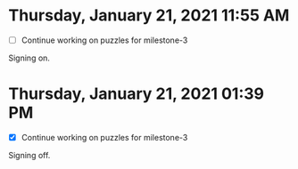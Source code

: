 # Thursday, January 21, 2021 11:55 AM

- [ ] Continue working on puzzles for milestone-3

Signing on. 

# Thursday, January 21, 2021 01:39 PM

- [x] Continue working on puzzles for milestone-3

Signing off.